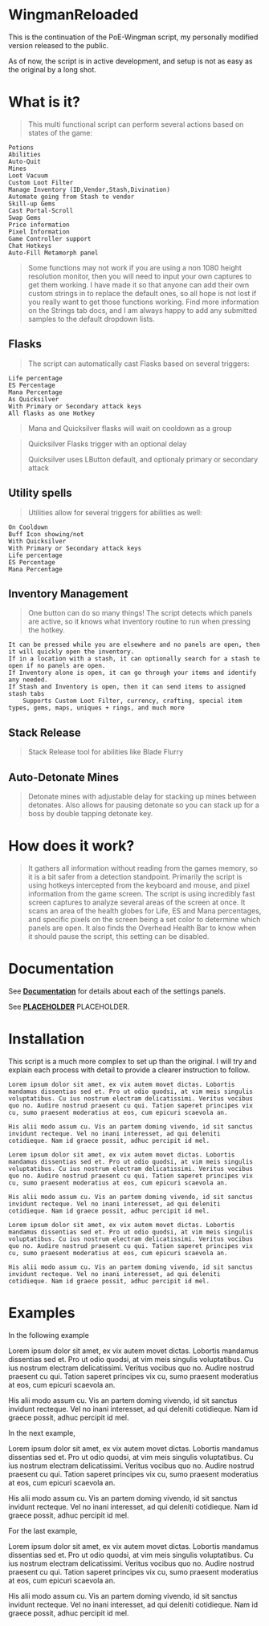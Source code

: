 # WingmanReloaded

This is the continuation of the PoE-Wingman script, my personally modified version released to the public.

As of now, the script is in active development, and setup is not as easy as the original by a long shot.


# What is it?

> This multi functional script can perform several actions based on states of the game:

    Potions
    Abilities
    Auto-Quit
    Mines
    Loot Vacuum
    Custom Loot Filter
    Manage Inventory (ID,Vendor,Stash,Divination)
    Automate going from Stash to vendor
    Skill-up Gems
    Cast Portal-Scroll
    Swap Gems
    Price information
    Pixel Information
    Game Controller support
    Chat Hotkeys
    Auto-Fill Metamorph panel

> Some functions may not work if you are using a non 1080 height resolution monitor, then you will need to input your own captures to get them working. I have made it so that anyone can add their own custom strings in to replace the default ones, so all hope is not lost if you really want to get those functions working. Find more information on the Strings tab docs, and I am always happy to add any submitted samples to the default dropdown lists.


## Flasks
> The script can automatically cast Flasks based on several triggers: 

    Life percentage
    ES Percentage
    Mana Percentage
    As Quicksilver
    With Primary or Secondary attack keys
    All flasks as one Hotkey

> Mana and Quicksilver flasks will wait on cooldown as a group

> Quicksilver Flasks trigger with an optional delay
>
> Quicksilver uses LButton default, and optionaly primary or secondary attack


## Utility spells
> Utilities allow for several triggers for abilities as well:

    On Cooldown
    Buff Icon showing/not
    With Quicksilver
    With Primary or Secondary attack keys
    Life percentage
    ES Percentage
    Mana Percentage


## Inventory Management
> One button can do so many things! The script detects which panels are active, so it knows what inventory routine to run when pressing the hotkey. 

    It can be pressed while you are elsewhere and no panels are open, then it will quickly open the inventory.
    If in a location with a stash, it can optionally search for a stash to open if no panels are open.
    If Inventory alone is open, it can go through your items and identify any needed.
    If Stash and Inventory is open, then it can send items to assigned stash tabs
        Supports Custom Loot Filter, currency, crafting, special item types, gems, maps, uniques + rings, and much more
    


## Stack Release
> Stack Release tool for abilities like Blade Flurry


## Auto-Detonate Mines
> Detonate mines with adjustable delay for stacking up mines between detonates. Also allows for pausing detonate so you can stack up for a boss by double tapping detonate key.


# How does it work?

> It gathers all information without reading from the games memory, so it is a bit safer from a detection standpoint. Primarily the script is using hotkeys intercepted from the keyboard and mouse, and pixel information from the game screen. The script is using incredibly fast screen captures to analyze several areas of the screen at once. It scans an area of the health globes for Life, ES and Mana percentages, and specific pixels on the screen being a set color to determine which panels are open. It also finds the Overhead Health Bar to know when it should pause the script, this setting can be disabled.


# Documentation

See [**Documentation**](/documentation?id=main-methods) for details about each of the settings panels.

See [**PLACEHOLDER**](/PLACEHOLDER) PLACEHOLDER.


# Installation

This script is a much more complex to set up than the original.
I will try and explain each process with detail to provide a clearer instruction to follow.


```code
Lorem ipsum dolor sit amet, ex vix autem movet dictas. Lobortis mandamus dissentias sed et. Pro ut odio quodsi, at vim meis singulis voluptatibus. Cu ius nostrum electram delicatissimi. Veritus vocibus quo no. Audire nostrud praesent cu qui. Tation saperet principes vix cu, sumo praesent moderatius at eos, cum epicuri scaevola an.

His alii modo assum cu. Vis an partem doming vivendo, id sit sanctus invidunt recteque. Vel no inani interesset, ad qui deleniti cotidieque. Nam id graece possit, adhuc percipit id mel.
```

```code
Lorem ipsum dolor sit amet, ex vix autem movet dictas. Lobortis mandamus dissentias sed et. Pro ut odio quodsi, at vim meis singulis voluptatibus. Cu ius nostrum electram delicatissimi. Veritus vocibus quo no. Audire nostrud praesent cu qui. Tation saperet principes vix cu, sumo praesent moderatius at eos, cum epicuri scaevola an.

His alii modo assum cu. Vis an partem doming vivendo, id sit sanctus invidunt recteque. Vel no inani interesset, ad qui deleniti cotidieque. Nam id graece possit, adhuc percipit id mel.
```

```code
Lorem ipsum dolor sit amet, ex vix autem movet dictas. Lobortis mandamus dissentias sed et. Pro ut odio quodsi, at vim meis singulis voluptatibus. Cu ius nostrum electram delicatissimi. Veritus vocibus quo no. Audire nostrud praesent cu qui. Tation saperet principes vix cu, sumo praesent moderatius at eos, cum epicuri scaevola an.

His alii modo assum cu. Vis an partem doming vivendo, id sit sanctus invidunt recteque. Vel no inani interesset, ad qui deleniti cotidieque. Nam id graece possit, adhuc percipit id mel.
```


# Examples

In the following example

Lorem ipsum dolor sit amet, ex vix autem movet dictas. Lobortis mandamus dissentias sed et. Pro ut odio quodsi, at vim meis singulis voluptatibus. Cu ius nostrum electram delicatissimi. Veritus vocibus quo no. Audire nostrud praesent cu qui. Tation saperet principes vix cu, sumo praesent moderatius at eos, cum epicuri scaevola an.

His alii modo assum cu. Vis an partem doming vivendo, id sit sanctus invidunt recteque. Vel no inani interesset, ad qui deleniti cotidieque. Nam id graece possit, adhuc percipit id mel.

In the next example, 

Lorem ipsum dolor sit amet, ex vix autem movet dictas. Lobortis mandamus dissentias sed et. Pro ut odio quodsi, at vim meis singulis voluptatibus. Cu ius nostrum electram delicatissimi. Veritus vocibus quo no. Audire nostrud praesent cu qui. Tation saperet principes vix cu, sumo praesent moderatius at eos, cum epicuri scaevola an.

His alii modo assum cu. Vis an partem doming vivendo, id sit sanctus invidunt recteque. Vel no inani interesset, ad qui deleniti cotidieque. Nam id graece possit, adhuc percipit id mel.

For the last example, 

Lorem ipsum dolor sit amet, ex vix autem movet dictas. Lobortis mandamus dissentias sed et. Pro ut odio quodsi, at vim meis singulis voluptatibus. Cu ius nostrum electram delicatissimi. Veritus vocibus quo no. Audire nostrud praesent cu qui. Tation saperet principes vix cu, sumo praesent moderatius at eos, cum epicuri scaevola an.

His alii modo assum cu. Vis an partem doming vivendo, id sit sanctus invidunt recteque. Vel no inani interesset, ad qui deleniti cotidieque. Nam id graece possit, adhuc percipit id mel.
